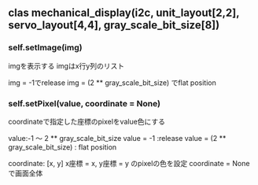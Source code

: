


## clas mechanical_display(i2c, unit_layout[2,2], servo_layout[4,4], gray_scale_bit_size[8])

### self.setImage(img)
imgを表示する
imgはx行y列のリスト

img = -1でrelease
img = (2 ** gray_scale_bit_size) でflat position


### self.setPixel(value, coordinate = None)
coordinateで指定した座標のpixelをvalue色にする

value:-1 ～ 2 ** gray_scale_bit_size
value = -1 :release
value = (2 ** gray_scale_bit_size) : flat position

coordinate: [x, y] x座標 = x, y座標 = y のpixelの色を設定
coordinate = Noneで画面全体
